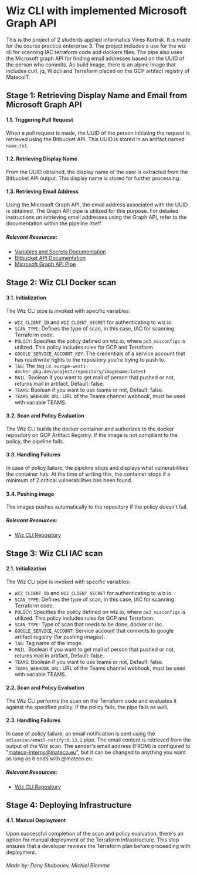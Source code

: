
# Wiz CLI with implemented Microsoft Graph API

This is the project of 2 students applied informatics Vives Kortrijk. It is made for the course practice enterprise 3. The project includes a use for the wiz cli for scanning IAC terraform code and dockers files. The pipe also uses the Microsoft graph API for finding email addresses based on the UUID of the person who commits. As build image, there is an alpine image that includes curl, jq, Wizcli and Terraform placed on the GCP artifact registry of MatecoIT.

## Stage 1: Retrieving Display Name and Email from Microsoft Graph API

#### 1.1. Triggering Pull Request

When a pull request is made, the UUID of the person initiating the request is retrieved using the Bitbucket API. This UUID is stored in an artifact named `name.txt`.

#### 1.2. Retrieving Display Name

From the UUID obtained, the display name of the user is extracted from the Bitbucket API output. This display name is stored for further processing.

#### 1.3. Retrieving Email Address

Using the Microsoft Graph API, the email address associated with the UUID is obtained. The Graph API pipe is utilized for this purpose. For detailed instructions on retrieving email addresses using the Graph API, refer to the documentation within the pipeline itself.

##### Relevant Resources:

-   [Variables and Secrets Documentation](https://support.atlassian.com/bitbucket-cloud/docs/variables-and-secrets/)
-   [Bitbucket API Documentation](https://developer.atlassian.com/server/bitbucket/rest/v818/intro/)
-   [Microsoft Graph API Pipe](https://bitbucket.org/matecocloud/microsoft-graph/src/main/)


## Stage 2: Wiz CLI Docker scan

#### 3.1. Initialization

The Wiz CLI pipe is invoked with specific variables:

-   `WIZ_CLIENT_ID` and `WIZ_CLIENT_SECRET` for authenticating to wiz.io.
-   `SCAN_TYPE`: Defines the type of scan, in this case, IAC for scanning Terraform code.
-   `POLICY`: Specifies the policy defined on wiz.io, where `pe3_misconfigs` is utilized. This policy includes rules for GCP and Terraform.
- `GOOGLE_SERVICE_ACCOUNT_KEY`: The credentials of a service account that has read/write rights to the repository you're trying to push to.
- `TAG`: The tag i.e. `europe-west1-docker.pkg.dev/project/repository/imagename:latest`
-  `MAIL`: Boolean if you want to get mail of person that pushed or not, returns mail in artifact, Default: false.
-  `TEAMS`: Boolean if you want to use teams or not, Default: false.
-  `TEAMS_WEBHOOK_URL`: URL of the Teams channel webhook, must be used with variable TEAMS.

#### 3.2. Scan and Policy Evaluation

The Wiz CLI builds the docker container and authorizes to the docker repository on GCP Artifact Registry. If the image is not compliant to the policy, the pipeline fails.

#### 3.3. Handling Failures

In case of policy failure, the pipeline stops and displays what vulnerabilities the container has. At the time of writing this, the container stops if a minimum of 2 critical vulnerabilities has been found.
#### 3.4. Pushing image

The images pushes automatically to the repository if the policy doesn't fail.
##### Relevant Resources:

-   [Wiz CLI Repository](https://bitbucket.org/matecocloud/wiz-cli/src/main/)

## Stage 3: Wiz CLI IAC scan

#### 2.1. Initialization

The Wiz CLI pipe is invoked with specific variables:

-   `WIZ_CLIENT_ID` and `WIZ_CLIENT_SECRET` for authenticating to wiz.io.
-   `SCAN_TYPE`: Defines the type of scan, in this case, IAC for scanning Terraform code.
-   `POLICY`: Specifies the policy defined on wiz.io, where `pe3_misconfigs` is utilized. This policy includes rules for GCP and Terraform.
-  `SCAN_TYPE`: Type of scan that needs to be done, docker or iac.
-  `GOOGLE_SERVICE_ACCOUNT`: Service account that connects to google artifact registry (for pushing images).
-  `TAG`: Tag name of the image.
-  `MAIL`: Boolean if you want to get mail of person that pushed or not, returns mail in artifact, Default: false.
-  `TEAMS`: Boolean if you want to use teams or not, Default: false.
-  `TEAMS_WEBHOOK_URL`: URL of the Teams channel webhook, must be used with variable TEAMS.

#### 2.2. Scan and Policy Evaluation

The Wiz CLI performs the scan on the Terraform code and evaluates it against the specified policy. If the policy fails, the pipe fails as well.

#### 2.3. Handling Failures

In case of policy failure, an email notification is sent using the `atlassian/email-notify:0.13.1` pipe. The email content is retrieved from the output of the Wiz scan. The sender's email address (FROM) is configured to "mateco-interns@mateco.eu", but it can be changed to anything you want as long as it ends with @mateco.eu.

##### Relevant Resources:

-   [Wiz CLI Repository](https://bitbucket.org/matecocloud/wiz-cli/src/main/)


## Stage 4: Deploying Infrastructure

#### 4.1. Manual Deployment

Upon successful completion of the scan and policy evaluation, there's an option for manual deployment of the Terraform infrastructure. This step ensures that a developer reviews the Terraform plan before proceeding with deployment.

###### Made by: Deny Shabouev, Michiel Blomme

